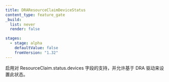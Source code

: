 ```yaml
---
title: DRAResourceClaimDeviceStatus
content_type: feature_gate
_build:
  list: never
  render: false

stages:
  - stage: alpha
    defaultValue: false
    fromVersion: "1.32"
---
```


<!--
Enables support the ResourceClaim.status.devices field and for setting this 
status from DRA drivers.
-->
启用对 ResourceClaim.status.devices 字段的支持，并允许基于 DRA 驱动来设置此状态。
